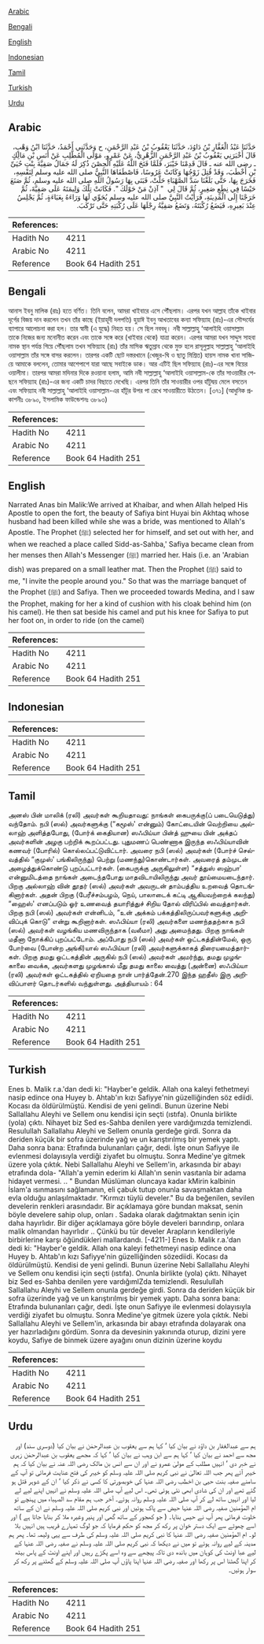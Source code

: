 [Arabic](#arabic)

[Bengali](#bengali)

[English](#english)

[Indonesian](#indonesian)

[Tamil](#tamil)

[Turkish](#turkish)

[Urdu](#urdu)

## Arabic


<div dir="rtl" lang="ar" style={{fontSize:'larger',backgroundColor:'#f8f9fa',padding:20}}>
حَدَّثَنَا عَبْدُ الْغَفَّارِ بْنُ دَاوُدَ، حَدَّثَنَا يَعْقُوبُ بْنُ عَبْدِ الرَّحْمَنِ، ح وَحَدَّثَنِي أَحْمَدُ، حَدَّثَنَا ابْنُ وَهْبٍ، قَالَ أَخْبَرَنِي يَعْقُوبُ بْنُ عَبْدِ الرَّحْمَنِ الزُّهْرِيُّ، عَنْ عَمْرٍو، مَوْلَى الْمُطَّلِبِ عَنْ أَنَسِ بْنِ مَالِكٍ ـ رضى الله عنه ـ قَالَ قَدِمْنَا خَيْبَرَ، فَلَمَّا فَتَحَ اللَّهُ عَلَيْهِ الْحِصْنَ ذُكِرَ لَهُ جَمَالُ صَفِيَّةَ بِنْتِ حُيَىِّ بْنِ أَخْطَبَ، وَقَدْ قُتِلَ زَوْجُهَا وَكَانَتْ عَرُوسًا، فَاصْطَفَاهَا النَّبِيُّ صلى الله عليه وسلم لِنَفْسِهِ، فَخَرَجَ بِهَا، حَتَّى بَلَغْنَا سَدَّ الصَّهْبَاءِ حَلَّتْ، فَبَنَى بِهَا رَسُولُ اللَّهِ صلى الله عليه وسلم، ثُمَّ صَنَعَ حَيْسًا فِي نِطَعٍ صَغِيرٍ، ثُمَّ قَالَ لِي ‏ "‏ آذِنْ مَنْ حَوْلَكَ ‏"‏‏.‏ فَكَانَتْ تِلْكَ وَلِيمَتَهُ عَلَى صَفِيَّةَ، ثُمَّ خَرَجْنَا إِلَى الْمَدِينَةِ، فَرَأَيْتُ النَّبِيَّ صلى الله عليه وسلم يُحَوِّي لَهَا وَرَاءَهُ بِعَبَاءَةٍ، ثُمَّ يَجْلِسُ عِنْدَ بَعِيرِهِ، فَيَضَعُ رُكْبَتَهُ، وَتَضَعُ صَفِيَّةُ رِجْلَهَا عَلَى رُكْبَتِهِ حَتَّى تَرْكَبَ‏.‏
</div>
<div style={{backgroundColor:'#f8f9fa',padding:20, marginBottom: 10}}><table> <thead> <tr> <th>References:</th> <th></th> </tr> </thead> <tbody><tr><td>Hadith No</td><td>4211</td></tr><tr><td>Arabic No</td><td>4211</td></tr><tr><td>Reference</td><td>Book 64 Hadith 251</td></tr></tbody></table></div>

## Bengali


<div dir="ltr" lang="bn" style={{fontSize:'larger',backgroundColor:'#f8f9fa',padding:20}}>
আনাস ইবনু মালিক (রাঃ) হতে বর্ণিত। তিনি বলেন, আমরা খাইবারে এসে পৌঁছলাম। এরপর যখন আল্লাহ তাঁকে খাইবার দূর্গের বিজয় দান করলেন তখন তাঁর কাছে (ইয়াহূদী দলপতি) হুয়াঈ ইবনু আখতাবের কন্যা সফিয়্যাহ (রাঃ)-এর সৌন্দর্যের ব্যাপারে আলোচনা করা হল। তার স্বামী (এ যুদ্ধে) নিহত হয়। সে ছিল নববধূ। নবী সাল্লাল্লাহু ‘আলাইহি ওয়াসাল্লাম তাকে নিজের জন্য মনোনীত করেন এবং তাকে সঙ্গে করে (খাইবার থেকে) যাত্রা করেন। এরপর আমরা যখন সাদ্দুস সাহবা নামক স্থান পর্যন্ত গিয়ে পৌঁছলাম তখন সফিয়্যাহ (রাঃ) তাঁর মাসিক ঋতুস্রাব থেকে মুক্ত হলে রাসূলুল্লাহ সাল্লাল্লাহু ‘আলাইহি ওয়াসাল্লাম তাঁর সঙ্গে বাসর করলেন। তারপর একটি ছোট দস্তরখানে (খেজুর-ঘি ও ছাতু মিশ্রিত) হায়স নামক খানা সাজিয়ে আমাকে বললেন, তোমার আশেপাশে যারা আছে সবাইকে ডাক। আর এটিই ছিল সফিয়্যাহ (রাঃ)-এর সঙ্গে বিয়ের ওয়ালীমা। তারপর আমরা মদিনার দিকে রওয়ানা হলাম, আমি নবী সাল্লাল্লাহু ‘আলাইহি ওয়াসাল্লাম-কে তাঁর সাওয়ারীর পেছনে সফিয়্যাহ (রাঃ)-এর জন্য একটি চাদর বিছাতে দেখেছি। এরপর তিনি তাঁর সাওয়ারীর ওপর হাঁটুদ্বয় মেলে বসতেন এবং সফিয়্যাহ নবী সাল্লাল্লাহু ‘আলাইহি ওয়াসাল্লাম-এর হাঁটুর উপর পা রেখে সাওয়ারীতে উঠতেন। [৩৭১] (আধুনিক প্রকাশনীঃ ৩৮৯০, ইসলামিক ফাউন্ডেশনঃ ৩৮৯৩)
</div>
<div style={{backgroundColor:'#f8f9fa',padding:20, marginBottom: 10}}><table> <thead> <tr> <th>References:</th> <th></th> </tr> </thead> <tbody><tr><td>Hadith No</td><td>4211</td></tr><tr><td>Arabic No</td><td>4211</td></tr><tr><td>Reference</td><td>Book 64 Hadith 251</td></tr></tbody></table></div>

## English


<div dir="ltr" lang="en" style={{fontSize:'larger',backgroundColor:'#f8f9fa',padding:20}}>
Narrated Anas bin Malik:We arrived at Khaibar, and when Allah helped His Apostle to open the fort, the beauty of Safiya bint Huyai bin Akhtaq whose husband had been killed while she was a bride, was mentioned to Allah's Apostle. The Prophet (ﷺ) selected her for himself, and set out with her, and when we reached a place called Sidd-as-Sahba,' Safiya became clean from her menses then Allah's Messenger (ﷺ) married her. Hais (i.e. an 'Arabian dish) was prepared on a small leather mat. Then the Prophet (ﷺ) said to me, "I invite the people around you." So that was the marriage banquet of the Prophet (ﷺ) and Safiya. Then we proceeded towards Medina, and I saw the Prophet, making for her a kind of cushion with his cloak behind him (on his camel). He then sat beside his camel and put his knee for Safiya to put her foot on, in order to ride (on the camel)
</div>
<div style={{backgroundColor:'#f8f9fa',padding:20, marginBottom: 10}}><table> <thead> <tr> <th>References:</th> <th></th> </tr> </thead> <tbody><tr><td>Hadith No</td><td>4211</td></tr><tr><td>Arabic No</td><td>4211</td></tr><tr><td>Reference</td><td>Book 64 Hadith 251</td></tr></tbody></table></div>

## Indonesian


<div dir="ltr" lang="id" style={{fontSize:'larger',backgroundColor:'#f8f9fa',padding:20}}>

</div>
<div style={{backgroundColor:'#f8f9fa',padding:20, marginBottom: 10}}><table> <thead> <tr> <th>References:</th> <th></th> </tr> </thead> <tbody><tr><td>Hadith No</td><td>4211</td></tr><tr><td>Arabic No</td><td>4211</td></tr><tr><td>Reference</td><td>Book 64 Hadith 251</td></tr></tbody></table></div>

## Tamil


<div dir="ltr" lang="ta" style={{fontSize:'larger',backgroundColor:'#f8f9fa',padding:20}}>
அனஸ் பின் மாலிக் (ரலி) அவர்கள் கூறியதாவது: நாங்கள் கைபருக்கு(ப் படையெடுத்து) வந்தோம். நபி (ஸல்) அவர்களுக்கு (“கமூஸ்' என்னும்) கோட்டையின் வெற்றியை அல்லாஹ் அளித்தபோது, (போர்க் கைதியான) ஸஃபிய்யா பின்த் ஹுயை பின் அக்தப் அவர்களின் அழகு பற்றிக் கூறப்பட்டது. புதுமணப் பெண்ணாக இருந்த ஸஃபிய்யாவின் கணவர் (போரில்) கொல்லப்பட்டுவிட்டார். அவரை நபி (ஸல்) அவர்கள் (போர்ச் செல்வத்தில் “குமுஸ்' பங்கிலிருந்து) பெற்று (மணந்து)கொண்டார்கள். அவரைத் தம்முடன் அழைத்துக்கொண்டு புறப்பட்டார்கள். (கைபருக்கு அருகிலுள்ள) “சத்துஸ் ஸஹ்பா' என்னுமிடத்தை நாங்கள் அடைந்தபோது மாதவிடாயிலிருந்து அவர் தூய்மையடைந்தார். பிறகு அல்லாஹ் வின் தூதர் (ஸல்) அவர்கள் அவருடன் தாம்பத்திய உறவைத் தொடங்கினார்கள். அதன் பிறகு (பேரீச்சம்பழம், நெய், பாலாடைக் கட்டி ஆகியவற்றைக் கலந்து) “ஹைஸ்' எனப்படும் ஓர் உணவைத் தயாரித்துச் சிறிய தோல் விரிப்பில் வைத்தார்கள். பிறகு நபி (ஸல்) அவர்கள் என்னிடம், “உன் அக்கம் பக்கத்திலிருப்பவர்களுக்கு அறிவிப்புக் கொடு” என்று கூறினார்கள். ஸஃபிய்யா (ரலி) அவர்களை மணந்ததற்காக நபி (ஸல்) அவர்கள் வழங்கிய மணவிருந்தாக (வலீமா) அது அமைந்தது. பிறகு நாங்கள் மதீனா நோக்கிப் புறப்பட்டோம். அப்போது நபி (ஸல்) அவர்கள் ஒட்டகத்தின்மேல், ஒரு போர்வை (போன்ற அங்கி)யால் ஸஃபிய்யா (ரலி) அவர்களுக்காகத் திரையமைத்தார்கள். பிறகு தமது ஒட்டகத்தின் அருகில் நபி (ஸல்) அவர்கள் அமர்ந்து, தமது முழங்காலை வைக்க, அவர்களது முழங்கால் மீது தமது காலை வைத்து (அன்னை) ஸஃபிய்யா (ரலி) அவர்கள் ஒட்டகத்தில் ஏறியதை நான் பார்த்தேன்.270 இந்த ஹதீஸ் இரு அறிவிப்பாளர் தொடர்களில் வந்துள்ளது. அத்தியாயம் : 64
</div>
<div style={{backgroundColor:'#f8f9fa',padding:20, marginBottom: 10}}><table> <thead> <tr> <th>References:</th> <th></th> </tr> </thead> <tbody><tr><td>Hadith No</td><td>4211</td></tr><tr><td>Arabic No</td><td>4211</td></tr><tr><td>Reference</td><td>Book 64 Hadith 251</td></tr></tbody></table></div>

## Turkish


<div dir="ltr" lang="tr" style={{fontSize:'larger',backgroundColor:'#f8f9fa',padding:20}}>
Enes b. Malik r.a.'dan dedi ki: "Hayber'e geldik. Allah ona kaleyi fethetmeyi nasip edince ona Huyey b. Ahtab'ın kızı Safiyye'nin güzelliğinden söz ediidi. Kocası da öldürülmüştü. Kendisi de yeni gelindi. Bunun üzerine Nebi Sallallahu Aleyhi ve Sellem onu kendisi için seçti (ıstıfa). Onunla birlikte (yola) çıktı. Nihayet biz Sed es-Sahba denilen yere vardığımızda temizlendi. Resulullah Sallallahu Aleyhi ve Sellem onunla gerdeğe girdi. Sonra da deriden küçük bir sofra üzerinde yağ ve un karıştırılmış bir yemek yaptı. Daha sonra bana: Etrafında bulunanları çağır, dedi. İşte onun Safiyye ile evlenmesi dolayısıyla verdiği ziyafet bu olmuştu. Sonra Medine'ye gitmek üzere yola çıktık. Nebi Sallallahu Aleyhi ve Sellem'in, arkasında bir abayı etrafında dola- "Allah'a yemin ederim ki Allah'ın senin vasıtanla bir adama hidayet vermesi. .. " Bundan Müslüman oluncaya kadar kMirin kalbinin İslam'a ısınmasını sağlamanın, eli çabuk tutup onunla savaşmaktan daha evla olduğu anlaşılmaktadır. "Kırmızı tüylü develer." Bu da beğenilen, sevilen develerin renkleri arasındadır. Bir açıklamaya göre bundan maksat, senin böyle develere sahip olup, onları . Sadaka olarak dağıtmaktan senin için daha hayırlıdır. Bir diğer açıklamaya göre böyle develeri barındırıp, onlara malik olmandan hayırlıdır .. Çünkü bu tür develer Arapların kendileriyle birbirlerine karşı öğündükleri mallardandı. [-4211-] Enes b. Malik r.a.'dan dedi ki: "Hayber'e geldik. Allah ona kaleyi fethetmeyi nasip edince ona Huyey b. Ahtab'ın kızı Safiyye'nin güzelliğinden sözediidi. Kocası da öldürülmüştü. Kendisi de yeni gelindi. Bunun üzerine Nebi Sallallahu Aleyhi ve Sellem onu kendisi için seçti (ıstıfa). Onunla birlikte (yola) çıktı. Nihayet biz Sed es-Sahba denilen yere vardığımlZda temizlendi. Resulullah Sallallahu Aleyhi ve Sellem onunla gerdeğe girdi. Sonra da deriden küçük bir sofra üzerinde yağ ve un karıştırılmış bir yemek yaptı. Daha sonra bana: Etrafında bulunanları çağır, dedi. İşte onun Safiyye ile evlenmesi dolayısıyla verdiği ziyafet bu olmuştu. Sonra Medine'ye gitmek üzere yola çıktık. Nebi Sallallahu Aleyhi ve Sellem'in, arkasında bir abayı etrafında dolayarak ona yer hazırladığını gördüm. Sonra da devesinin yakınında oturup, dizini yere koydu, Safiye de binmek üzere ayağını onun dizinin üzerine koydu
</div>
<div style={{backgroundColor:'#f8f9fa',padding:20, marginBottom: 10}}><table> <thead> <tr> <th>References:</th> <th></th> </tr> </thead> <tbody><tr><td>Hadith No</td><td>4211</td></tr><tr><td>Arabic No</td><td>4211</td></tr><tr><td>Reference</td><td>Book 64 Hadith 251</td></tr></tbody></table></div>

## Urdu


<div dir="rtl" lang="ur" style={{fontSize:'larger',backgroundColor:'#f8f9fa',padding:20}}>
ہم سے عبدالغفار بن داؤد نے بیان کیا ‘ کہا ہم سے یعقوب بن عبدالرحمٰن نے بیان کیا (دوسری سند) اور مجھ سے احمد نے بیان کیا ‘ کہا ہم سے ابن وہب نے بیان کیا ‘ کہا کہ مجھے یعقوب بن عبدالرحمٰن زہری نے خبر دی ‘ انہیں مطلب کے مولیٰ عمرو نے اور ان سے انس بن مالک رضی اللہ عنہ نے بیان کیا کہ ہم خیبر آئے پھر جب اللہ تعالیٰ نے نبی کریم صلی اللہ علیہ وسلم کو خیبر کی فتح عنایت فرمائی تو آپ کے سامنے صفیہ بنت حیی بن اخطب رضی اللہ عنہا کی خوبصورتی کا کسی نے ذکر کیا ‘ ان کے شوہر قتل ہو گئے تھے اور ان کی شادی ابھی نئی ہوئی تھی۔ اس لیے آپ صلی اللہ علیہ وسلم نے انہیں اپنے لیے لے لیا اور انہیں ساتھ لے کر آپ صلی اللہ علیہ وسلم روانہ ہوئے۔ آخر جب ہم مقام سد الصہباء میں پہنچے تو ام المؤمنین صفیہ رضی اللہ عنہا حیض سے پاک ہوئیں اور نبی کریم صلی اللہ علیہ وسلم نے ان کے ساتھ خلوت فرمائی پھر آپ نے حیس بنایا۔ ( جو کھجور کے ساتھ گھی اور پنیر وغیرہ ملا کر بنایا جاتا ہے ) اور اسے چھوٹے سے ایک دستر خوان پر رکھ کر مجھ کو حکم فرمایا کہ جو لوگ تمہارے قریب ہیں انہیں بلا لو۔ ام المؤمنین صفیہ رضی اللہ عنہا کا نبی کریم صلی اللہ علیہ وسلم کی طرف سے یہی ولیمہ تھا۔ پھر ہم مدینہ کے لیے روانہ ہوئے تو میں نے دیکھا کہ نبی کریم صلی اللہ علیہ وسلم نے صفیہ رضی اللہ عنہا کے لیے عبا اونٹ کی کوہان میں باندھ دی تاکہ پیچھے سے وہ اسے پکڑے رہیں اور اپنے اونٹ کے پاس بیٹھ کر اپنا گھٹنا اس پر رکھا اور صفیہ رضی اللہ عنہا اپنا پاؤں آپ صلی اللہ علیہ وسلم کے گھٹنے پر رکھ کر سوار ہوئیں۔
</div>
<div style={{backgroundColor:'#f8f9fa',padding:20, marginBottom: 10}}><table> <thead> <tr> <th>References:</th> <th></th> </tr> </thead> <tbody><tr><td>Hadith No</td><td>4211</td></tr><tr><td>Arabic No</td><td>4211</td></tr><tr><td>Reference</td><td>Book 64 Hadith 251</td></tr></tbody></table></div>